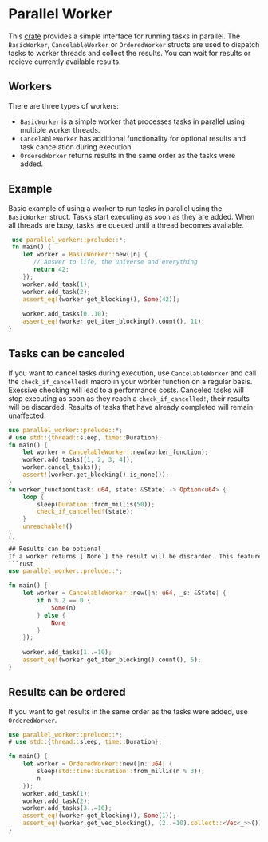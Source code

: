 # Parallel Worker

This [crate](https://crates.io/crates/parallel_worker) provides a simple interface for running tasks in parallel.
The `BasicWorker`, `CancelableWorker` or `OrderedWorker` structs are used to dispatch tasks to worker threads and collect the results. You can wait for results or recieve currently available results.

## Workers
There are three types of workers:
- `BasicWorker` is a simple worker that processes tasks in parallel using multiple worker threads.
- `CancelableWorker` has additional functionality for optional results and task cancelation during execution.
- `OrderedWorker` returns results in the same order as the tasks were added. 

## Example
Basic example of using a worker to run tasks in parallel using the `BasicWorker` struct.
Tasks start executing as soon as they are added. When all threads are busy, tasks are queued until a thread becomes available.
```rust
 use parallel_worker::prelude::*;
 fn main() {
    let worker = BasicWorker::new(|n| {
       // Answer to life, the universe and everything
       return 42;
    });
    worker.add_task(1);
    worker.add_task(2);
    assert_eq!(worker.get_blocking(), Some(42));
    
    worker.add_tasks(0..10);
    assert_eq!(worker.get_iter_blocking().count(), 11);
}
```
## Tasks can be canceled
If you want to cancel tasks during execution, use `CancelableWorker` and call the `check_if_cancelled!` 
macro in your worker function on a regular basis. Exessive checking will lead to a performance costs.
Canceled tasks will stop executing as soon as they reach a `check_if_cancelled!`, their results will be discarded.
Results of tasks that have already completed will remain unaffected.  
```rust
use parallel_worker::prelude::*;
# use std::{thread::sleep, time::Duration};
fn main() {
    let worker = CancelableWorker::new(worker_function);
    worker.add_tasks([1, 2, 3, 4]);
    worker.cancel_tasks();
    assert!(worker.get_blocking().is_none());
}
fn worker_function(task: u64, state: &State) -> Option<u64> {
    loop {
        sleep(Duration::from_millis(50)); 
        check_if_cancelled!(state); 
    }
    unreachable!() 
}
``
## Results can be optional
If a worker returns [`None`] the result will be discarded. This feature is available in the [`CancelableWorker`]. 
```rust
use parallel_worker::prelude::*;

fn main() {
    let worker = CancelableWorker::new(|n: u64, _s: &State| {
        if n % 2 == 0 {
            Some(n)
        } else {
            None
        }
    });
    
    worker.add_tasks(1..=10);
    assert_eq!(worker.get_iter_blocking().count(), 5);
}
```

## Results can be ordered
If you want to get results in the same order as the tasks were added, use `OrderedWorker`.
```rust 
use parallel_worker::prelude::*;
# use std::{thread::sleep, time::Duration};

fn main() {
    let worker = OrderedWorker::new(|n: u64| {
        sleep(std::time::Duration::from_millis(n % 3));
        n    
    });
    worker.add_task(1);
    worker.add_task(2);
    worker.add_tasks(3..=10);
    assert_eq!(worker.get_blocking(), Some(1));
    assert_eq!(worker.get_vec_blocking(), (2..=10).collect::<Vec<_>>());
}
```
